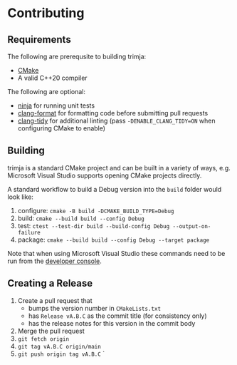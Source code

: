 # Contributing

## Requirements

The following are prerequsite to building trimja:
  * [CMake](https://cmake.org/)
  * A valid C++20 compiler

The following are optional:
  * [ninja](https://ninja-build.org/) for running unit tests
  * [clang-format](https://clang.llvm.org/docs/ClangFormat.html) for formatting
    code before submitting pull requests
  * [clang-tidy](https://clang.llvm.org/extra/clang-tidy/) for additional
    linting (pass `-DENABLE_CLANG_TIDY=ON` when configuring CMake to enable)

## Building

trimja is a standard CMake project and can be built in a variety of ways, e.g.
Microsoft Visual Studio supports opening CMake projects directly.

A standard workflow to build a Debug version into the `build` folder would look
like:

  1. configure: `cmake -B build -DCMAKE_BUILD_TYPE=Debug`
  2. build: `cmake --build build --config Debug`
  3. test: `ctest --test-dir build --build-config Debug --output-on-failure`
  4. package: `cmake --build build --config Debug --target package`

Note that when using Microsoft Visual Studio these commands need to be run from
the
[developer console](https://learn.microsoft.com/en-us/visualstudio/ide/reference/command-prompt-powershell).

## Creating a Release

  1. Create a pull request that
     * bumps the version number in `CMakeLists.txt`
     * has `Release vA.B.C` as the commit title (for consistency only)
     * has the release notes for this version in the commit body
  2. Merge the pull request
  3. `git fetch origin`
  4. `git tag vA.B.C origin/main`
  5. `git push origin tag vA.B.C`
`